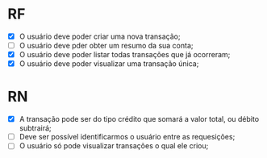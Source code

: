 # RF

- [x] O usuário deve poder criar uma nova transação;
- [ ] O usuário deve pder obter um resumo da sua conta;
- [x] O usuário deve poder listar todas transações que já ocorreram;
- [x] O usuário deve poder visualizar uma transação única;

# RN

- [x] A transação pode ser do tipo crédito que somará a valor total, ou débito subtrairá;
- [ ] Deve ser possível identificarmos o usuário entre as requesições;
- [ ] O usuário só pode visualizar transações o qual ele criou;
